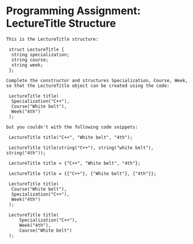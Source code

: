 # Programming Assignment: LectureTitle Structure

    This is the LectureTitle structure:
    
     struct LectureTitle {
      string specialization;
      string course;
      string week;
     };
    
    Complete the constructor and structures Specialization, Course, Week,
    so that the LectureTitle object can be created using the code:
    
     LectureTitle title(
      Specialization("C++"),
      Course("White belt"),
      Week("4th")
     );
    
    but you couldn't with the following code snippets:
    
     LectureTitle title("C++", "White belt", "4th");
    
     LectureTitle title(string("C++"), string("white belt"), string("4th"));
    
     LectureTitle title = {"C++", "White belt", "4th"};
    
     LectureTitle title = {{"C++"}, {"White belt"}, {"4th"}};
    
     LectureTitle title(
      Course("White belt"),
      Specialization("C++"),
      Week("4th")
     );
    
     LectureTitle title(
         Specialization("C++"),
         Week("4th"),
         Course("White belt")
     );
